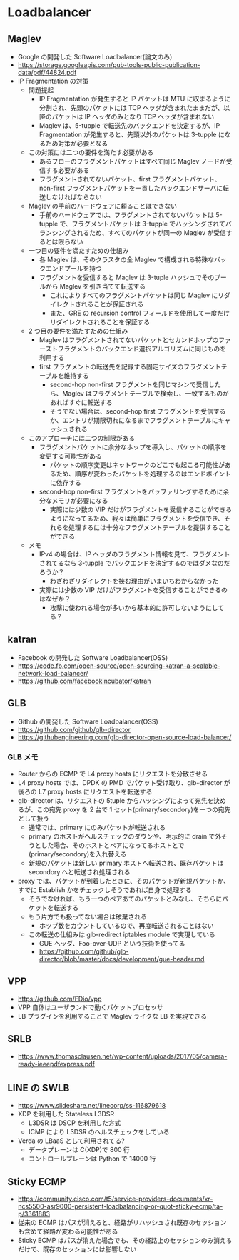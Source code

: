 # Loadbalancer

## Maglev

- Google の開発した Software Loadbalancer(論文のみ)
- https://storage.googleapis.com/pub-tools-public-publication-data/pdf/44824.pdf
- IP Fragmentation の対策
  - 問題提起
    - IP Fragmentation が発生すると IP パケットは MTU に収まるように分割され、先頭のパケットには TCP ヘッダが含まれたままだが、以降のパケットは IP ヘッダのみとなり TCP ヘッダが含まれない
    - Maglev は、5-tupple で転送先のバックエンドを決定するが、IP Fragmentation が発生すると、先頭以外のパケットは 3-tupple になるため対策が必要となる
  - この対策には二つの要件を満たす必要がある
    - あるフローのフラグメントパケットはすべて同じ Maglev ノードが受信する必要がある
    - フラグメントされてないパケット、first フラグメントパケット、non-first フラグメントパケットを一貫したバックエンドサーバに転送しなければならない
  - Maglev の手前のハードウェアに頼ることはできない
    - 手前のハードウェアでは、フラグメントされてないパケットは 5-tupple で、フラグメントパケットは 3-tupple でハッシングされてバランシングされるため、すべてのパケットが同一の Maglev が受信するとは限らない
  - 一つ目の要件を満たすための仕組み
    - 各 Maglev は、そのクラスタの全 Maglev で構成される特殊なバックエンドプールを持つ
    - フラグメントを受信すると Maglev は 3-tuple ハッシュでそのプールから Maglev を引き当てて転送する
      - これによりすべてのフラグメントパケットは同じ Maglev にリダイレクトされることが保証される
      - また、GRE の recursion control フィールドを使用して一度だけリダイレクトされることを保証する
  - 2 つ目の要件を満たすための仕組み
    - Maglev はフラグメントされてないパケットとセカンドホップのファーストフラグメントのバックエンド選択アルゴリズムに同じものを利用する
    - first フラグメントの転送先を記録する固定サイズのフラグメントテーブルを維持する
      - second-hop non-first フラグメントを同じマシンで受信したら、Maglev はフラグメントテーブルで検索し、一致するものがあればすぐに転送する
      - そうでない場合は、second-hop first フラグメントを受信するか、エントリが期限切れになるまでフラグメントテーブルにキャッシュされる
  - このアプローチには二つの制限がある
    - フラグメントパケットに余分なホップを導入し、パケットの順序を変更する可能性がある
      - パケットの順序変更はネットワークのどこでも起こる可能性があるため、順序が変わったパケットを処理するのはエンドポイントに依存する
    - second-hop non-first フラグメントをバッファリングするために余分なメモリが必要になる
      - 実際には少数の VIP だけがフラグメントを受信することができるようになってるため、我々は簡単にフラグメントを受信でき、それらを処理するには十分なフラグメントテーブルを提供することができる
  - メモ
    - IPv4 の場合は、IP ヘッダのフラグメント情報を見て、フラグメントされてるなら 3-tupple でバックエンドを決定するのではダメなのだろうか？
      - わざわざリダイレクトを挟む理由がいまいちわからなかった
    - 実際には少数の VIP だけがフラグメントを受信することができるのはなぜか？
      - 攻撃に使われる場合が多いから基本的に許可しないようにしてる？

## katran

- Facebook の開発した Software Loadbalancer(OSS)
- https://code.fb.com/open-source/open-sourcing-katran-a-scalable-network-load-balancer/
- https://github.com/facebookincubator/katran

## GLB

- Github の開発した Software Loadbalancer(OSS)
- https://github.com/github/glb-director
- https://githubengineering.com/glb-director-open-source-load-balancer/

### GLB メモ

- Router からの ECMP で L4 proxy hosts にリクエストを分散させる
- L4 proxy hosts では、DPDK の PMD でパケット受け取り、glb-director が後ろの L7 proxy hosts にリクエストを転送する
- glb-director は、リクエストの 5tuple からハッシングによって宛先を決めるが、この宛先 proxy を 2 台で 1 セット(primary/secondory)を一つの宛先として扱う
  - 通常では、primary にのみパケットが転送される
  - primary のホストがヘルスチェックのダウンや、明示的に drain で外そうとした場合、そのホストとペアになってるホストとで(primary/secondory)を入れ替える
  - 新規のパケットは新しい primary ホストへ転送され、既存パケットは secondory へと転送され処理される
- proxy では、パケットが到着したときに、そのパケットが新規パケットか、すでに Establish かをチェックしそうであれば自身で処理する
  - そうでなければ、もう一つのペアあてのパケットとみなし、そちらにパケットを転送する
  - もう片方でも扱ってない場合は破棄される
    - ホップ数をカウントしているので、再度転送されることはない
  - この転送の仕組みは glb-redirect iptables module で実現している
    - GUE ヘッダ、Foo-over-UDP という技術を使ってる
    - https://github.com/github/glb-director/blob/master/docs/development/gue-header.md

## VPP

- https://github.com/FDio/vpp
- VPP 自体はユーザランドで動くパケットプロセッサ
- LB プラグインを利用することで Maglev ライクな LB を実現できる

## SRLB

- https://www.thomasclausen.net/wp-content/uploads/2017/05/camera-ready-ieeepdfexpress.pdf

## LINE の SWLB

- https://www.slideshare.net/linecorp/ss-116879618
- XDP を利用した Stateless L3DSR
  - L3DSR は DSCP を利用した方式
  - ICMP により L3DSR のヘルスチェックをしている
- Verda の LBaaS として利用されてる?
  - データプレーンは C(XDP)で 800 行
  - コントロールプレーンは Python で 14000 行

## Sticky ECMP

- https://community.cisco.com/t5/service-providers-documents/xr-ncs5500-asr9000-persistent-loadbalancing-or-quot-sticky-ecmp/ta-p/3361883
- 従来の ECMP はパスが消えると、経路がリハッシュされ既存のセッションも含めて経路が変わる可能性がある
- Sticky ECMP はパスが消えた場合でも、その経路上のセッションのみ消えるだけで、既存のセッションには影響しない
